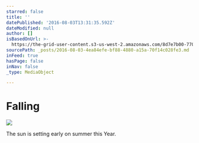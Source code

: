 ```yaml
---
starred: false
title: ''
datePublished: '2016-08-03T13:31:35.592Z'
dateModified: null
author: []
isBasedOnUrl: >-
  https://the-grid-user-content.s3-us-west-2.amazonaws.com/8d7e7b00-7708-46ad-989e-fb0b414a4df3.jpg
sourcePath: _posts/2016-08-03-4ea84efe-bf88-4880-a15a-70f14c028fe3.md
inFeed: true
hasPage: false
inNav: false
_type: MediaObject

---
```

# Falling
![](https://the-grid-user-content.s3-us-west-2.amazonaws.com/8d7e7b00-7708-46ad-989e-fb0b414a4df3.jpg)

The sun is setting early on summer this Year.